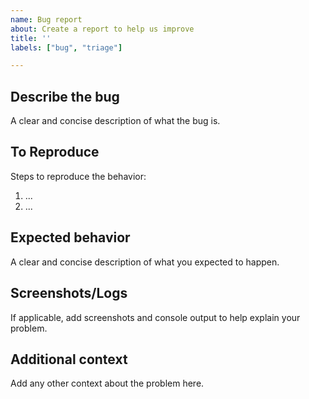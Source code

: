 ```yaml
---
name: Bug report
about: Create a report to help us improve
title: ''
labels: ["bug", "triage"]

---
```


## Describe the bug
A clear and concise description of what the bug is.

## To Reproduce
Steps to reproduce the behavior:
1. ...
2. ...

## Expected behavior
A clear and concise description of what you expected to happen.

## Screenshots/Logs
If applicable, add screenshots and console output to help explain your problem.

## Additional context
Add any other context about the problem here.
